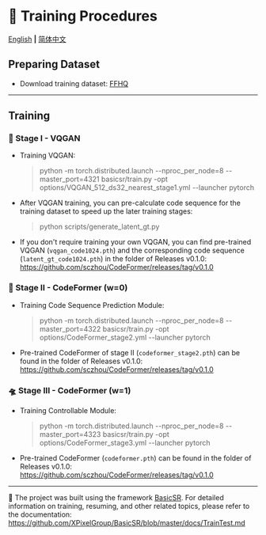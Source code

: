 # :milky_way: Training Procedures
[English](train.md) **|** [简体中文](train_CN.md)
## Preparing Dataset

- Download training dataset: [FFHQ](https://github.com/NVlabs/ffhq-dataset)

---

## Training

### 👾 Stage I - VQGAN
- Training VQGAN:
  > python -m torch.distributed.launch --nproc_per_node=8 --master_port=4321 basicsr/train.py -opt options/VQGAN_512_ds32_nearest_stage1.yml --launcher pytorch

- After VQGAN training, you can pre-calculate code sequence for the training dataset to speed up the later training stages:
  > python scripts/generate_latent_gt.py

- If you don't require training your own VQGAN, you can find pre-trained VQGAN (`vqgan_code1024.pth`) and the corresponding code sequence (`latent_gt_code1024.pth`) in the folder of Releases v0.1.0: https://github.com/sczhou/CodeFormer/releases/tag/v0.1.0

### 🚀 Stage II - CodeFormer (w=0)
- Training Code Sequence Prediction Module:
  > python -m torch.distributed.launch --nproc_per_node=8 --master_port=4322 basicsr/train.py -opt options/CodeFormer_stage2.yml --launcher pytorch

- Pre-trained CodeFormer of stage II (`codeformer_stage2.pth`) can be found in the folder of Releases v0.1.0: https://github.com/sczhou/CodeFormer/releases/tag/v0.1.0

### 🛸 Stage III - CodeFormer (w=1)
- Training Controllable Module:
  > python -m torch.distributed.launch --nproc_per_node=8 --master_port=4323 basicsr/train.py -opt options/CodeFormer_stage3.yml --launcher pytorch

- Pre-trained CodeFormer (`codeformer.pth`) can be found in the folder of Releases v0.1.0: https://github.com/sczhou/CodeFormer/releases/tag/v0.1.0

---

:whale: The project was built using the framework [BasicSR](https://github.com/XPixelGroup/BasicSR). For detailed information on training, resuming, and other related topics, please refer to the documentation: https://github.com/XPixelGroup/BasicSR/blob/master/docs/TrainTest.md
